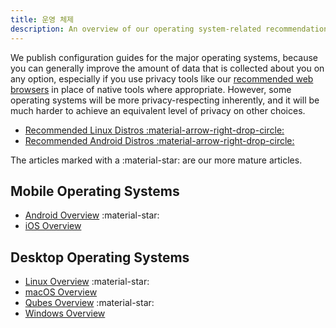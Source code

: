 ```yaml
---
title: 운영 체제
description: An overview of our operating system-related recommendations for all major computing hardware.
---
```


We publish configuration guides for the major operating systems, because you can generally improve the amount of data that is collected about you on any option, especially if you use privacy tools like our [recommended web browsers](../desktop-browsers.md) in place of native tools where appropriate. However, some operating systems will be more privacy-respecting inherently, and it will be much harder to achieve an equivalent level of privacy on other choices.

- [Recommended Linux Distros :material-arrow-right-drop-circle:](../desktop.md)
- [Recommended Android Distros :material-arrow-right-drop-circle:](../android/distributions.md)

The articles marked with a :material-star: are our more mature articles.

## Mobile Operating Systems

- [Android Overview](android-overview.md) :material-star:
- [iOS Overview](ios-overview.md)

## Desktop Operating Systems

- [Linux Overview](linux-overview.md) :material-star:
- [macOS Overview](macos-overview.md)
- [Qubes Overview](qubes-overview.md) :material-star:
- [Windows Overview](windows/index.md)
